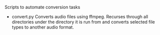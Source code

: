 Scripts to automate conversion tasks

- convert.py Converts audio files using ffmpeg. Recurses through all directories
              under the directory it is run from and converts selected file types
              to another audio format.
